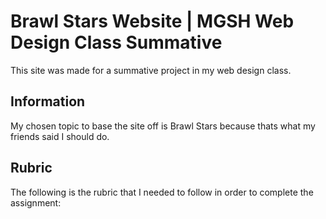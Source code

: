 # Brawl Stars Website | MGSH Web Design Class Summative
This site was made for a summative project in my web design class.
## Information
My chosen topic to base the site off is Brawl Stars because thats what my friends said I should do.
## Rubric
The following is the rubric that I needed to follow in order to complete the assignment:
